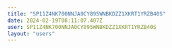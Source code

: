 ```yaml
---
title: "SP11Z4NK700NNJA0CY895WNBKDZZ1XKRT1YRZB40S"
date: 2024-02-19T08:11:07.407Z
user: SP11Z4NK700NNJA0CY895WNBKDZZ1XKRT1YRZB40S
layout: "users"
---
```

    